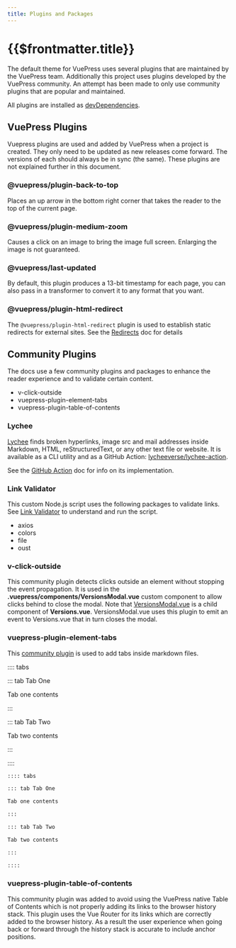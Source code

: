 ```yaml
---
title: Plugins and Packages
---
```


# {{$frontmatter.title}}

<TocHeader />
<TOC class="table-of-contents" :include-level="[2,3]" />

The default theme for VuePress uses several plugins that are maintained by the
VuePress team. Additionally this project uses plugins developed by the VuePress
community. An attempt has been made to only use community plugins that are
popular and maintained.

All plugins are installed as
[devDependencies](https://github.com/api3dao/api3-docs/blob/main/package.json).

## VuePress Plugins

Vuepress plugins are used and added by VuePress when a project is created. They
only need to be updated as new releases come forward. The versions of each
should always be in sync (the same). These plugins are not explained further in
this document.

### @vuepress/plugin-back-to-top

Places an up arrow in the bottom right corner that takes the reader to the top
of the current page.

### @vuepress/plugin-medium-zoom

Causes a click on an image to bring the image full screen. Enlarging the image
is not guaranteed.

### @vuepress/last-updated

By default, this plugin produces a 13-bit timestamp for each page, you can also
pass in a transformer to convert it to any format that you want.

### @vuepress/plugin-html-redirect

The `@vuepress/plugin-html-redirect` plugin is used to establish static
redirects for external sites. See the [Redirects](./redirects.md) doc for
details

## Community Plugins

The docs use a few community plugins and packages to enhance the reader
experience and to validate certain content.

- v-click-outside
- vuepress-plugin-element-tabs
- vuepress-plugin-table-of-contents

### Lychee

[Lychee](https://github.com/lycheeverse/lychee) finds broken hyperlinks, image
src and mail addresses inside Markdown, HTML, reStructuredText, or any other
text file or website. It is available as a CLI utility and as a GitHub Action:
[lycheeverse/lychee-action](https://github.com/lycheeverse/lychee-action).

See the [GitHub Action](./github-actions.md) doc for info on its implementation.

### Link Validator

This custom Node.js script uses the following packages to validate links. See
[Link Validator](link-validator.md) to understand and run the script.

- axios
- colors
- file
- oust

### v-click-outside

This community plugin detects clicks outside an element without stopping the
event propagation. It is used in the **.vuepress/components/VersionsModal.vue**
custom component to allow clicks behind to close the modal. Note that
[VersionsModal.vue](./custom-components.md#versions-vue-and-versionsmodal-vue)
is a child component of **Versions.vue**. VersionsModal.vue uses this plugin to
emit an event to Versions.vue that in turn closes the modal.

### vuepress-plugin-element-tabs

This
[community plugin](https://www.npmjs.com/package/vuepress-plugin-element-tabs)
is used to add tabs inside markdown files.

:::: tabs

::: tab Tab One

Tab one contents

:::

::: tab Tab Two

Tab two contents

:::

::::

```md
:::: tabs

::: tab Tab One

Tab one contents

:::

::: tab Tab Two

Tab two contents

:::

::::
```

### vuepress-plugin-table-of-contents

This community plugin was added to avoid using the VuePress native Table of
Contents which is not properly adding its links to the browser history stack.
This plugin uses the Vue Router for its links which are correctly added to the
browser history. As a result the user experience when going back or forward
through the history stack is accurate to include anchor positions.
